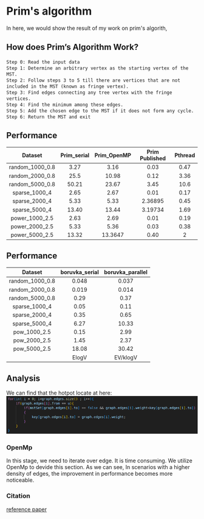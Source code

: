 # Prim's algorithm
In here, we would show the result of my work on prim's algorith,
## How does Prim’s Algorithm Work? 
    Step 0: Read the input data
    Step 1: Determine an arbitrary vertex as the starting vertex of the MST.
    Step 2: Follow steps 3 to 5 till there are vertices that are not included in the MST (known as fringe vertex).
    Step 3: Find edges connecting any tree vertex with the fringe vertices.
    Step 4: Find the minimum among these edges.
    Step 5: Add the chosen edge to the MST if it does not form any cycle.
    Step 6: Return the MST and exit

## Performance
|     Dataset     | Prim_serial | Prim_OpenMP | Prim Published | Pthread |
|:---------------:|:-----------:|:-----------:|:--------------:|:-------:|
| random_1000_0.8 |    3.27     |    3.16     |      0.03      |  0.47   |
| random_2000_0.8 |    25.5     |    10.98    |      0.12      |  3.36   |
| random_5000_0.8 |    50.21    |    23.67    |      3.45      |  10.6   |
|  sparse_1000_4  |    2.65     |    2.67     |      0.01      |  0.17   |
|  sparse_2000_4  |    5.33     |    5.33     |    2.36895     |  0.45   |
|  sparse_5000_4  |    13.40    |    13.44    |    3.19734     |  1.69   |
| power_1000_2.5  |    2.63     |    2.69     |      0.01      |  0.19   |
| power_2000_2.5  |    5.33     |    5.36     |      0.03      |  0.38   |
| power_5000_2.5  |    13.32    |   13.3647   |      0.40      |    2    |


## Performance
|     Dataset     | boruvka_serial | boruvka_parallel |
|:---------------:|:-----------:|:-----------:|
| random_1000_0.8 |    0.048     |    0.037     |
| random_2000_0.8 |    0.019     |    0.014     |
| random_5000_0.8 |   0.29    |    0.37     |
| sparse_1000_4 |    0.05     |    0.11     |
| sparse_2000_4 |    0.35     |    0.65     |
| sparse_5000_4 |    6.27     |    10.33     |
|  pow_1000_2.5   |    0.15     |    2.99     |
|  pow_2000_2.5   |    1.45     |    2.37     |
|  pow_5000_2.5   |    18.08     |    30.42     |
| |ElogV|EV/klogV|

## Analysis
We can find that the hotpot locate at here:
![Alt text](image/hotspot.png)
### OpenMp
In this stage, we need to iterate over edge. It is time consuming.
We utilize OpenMp to devide this section. As we can see, In scenarios with a higher density of edges, the improvement in performance becomes more noticeable.
### Citation
[reference paper](https://www.reed.edu/biology/courses/bio331/files/projects/fall2016/lopez.pdf)


